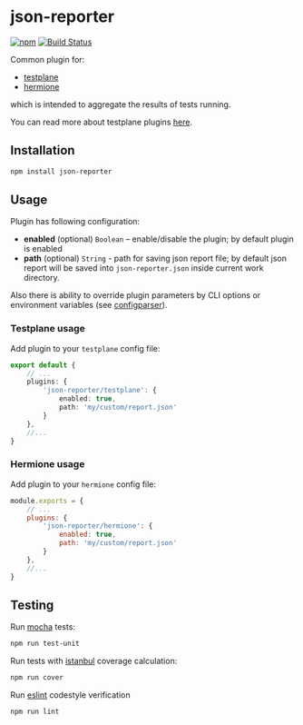 # json-reporter

[![npm](https://img.shields.io/npm/v/json-reporter.svg)](https://www.npmjs.com/package/json-reporter)
[![Build Status](https://travis-ci.org/gemini-testing/json-reporter.svg?branch=master)](https://travis-ci.org/gemini-testing/json-reporter)

Common plugin for:

* [testplane](https://github.com/gemini-testing/testplane)
* [hermione](https://github.com/gemini-testing/testplane/tree/hermione)

which is intended to aggregate the results of tests running.

You can read more about testplane plugins [here](https://github.com/gemini-testing/testplane/blob/master/docs/config.md#plugins).

## Installation

```bash
npm install json-reporter
```

## Usage

Plugin has following configuration:

* **enabled** (optional) `Boolean` – enable/disable the plugin; by default plugin is enabled
* **path** (optional) `String` - path for saving json report file; by default json report will be saved into `json-reporter.json` inside current work directory.

Also there is ability to override plugin parameters by CLI options or environment variables
(see [configparser](https://github.com/gemini-testing/configparser)).

### Testplane usage

Add plugin to your `testplane` config file:

```ts
export default {
    // ...
    plugins: {
        'json-reporter/testplane': {
            enabled: true,
            path: 'my/custom/report.json'
        }
    },
    //...
}
```

### Hermione usage

Add plugin to your `hermione` config file:

```js
module.exports = {
    // ...
    plugins: {
        'json-reporter/hermione': {
            enabled: true,
            path: 'my/custom/report.json'
        }
    },
    //...
}
```

## Testing

Run [mocha](http://mochajs.org) tests:
```bash
npm run test-unit
```

Run tests with [istanbul](https://github.com/gotwarlost/istanbul) coverage calculation:
```bash
npm run cover
```

Run [eslint](http://eslint.org) codestyle verification
```bash
npm run lint
```
